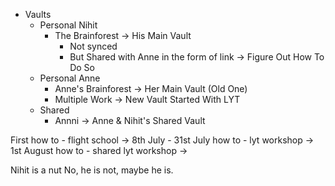 - Vaults
	- Personal Nihit
		- The Brainforest → His Main Vault
			- Not synced
			- But Shared with Anne in the form of link → Figure Out How To Do So
	- Personal Anne 
		- Anne's Brainforest → Her Main Vault (Old One)
		- Multiple Work → New Vault Started With LYT
	- Shared
		- Annni → Anne & Nihit's Shared Vault



First 
	how to - flight school → 8th July - 31st July
	how to - lyt workshop → 1st August
	how to - shared lyt workshop → 

Nihit is a nut
No, he is not, maybe he is.
